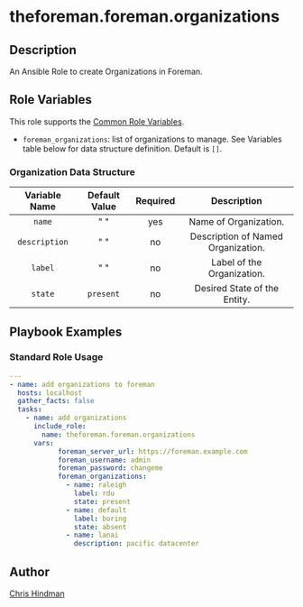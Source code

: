 # theforeman.foreman.organizations

## Description
An Ansible Role to create Organizations in Foreman.

Role Variables
--------------

This role supports the [Common Role Variables](https://github.com/theforeman/foreman-ansible-modules/blob/develop/README.md#common-role-variables).

- `foreman_organizations`: list of organizations to manage. See Variables table below for data structure definition. Default is `[]`.

### Organization Data Structure
|Variable Name|Default Value|Required|Description|
|:---:|:---:|:---:|:---:|
|`name`|" "|yes|Name of Organization.|
|`description`|" "|no|Description of Named Organization.|
|`label`|" "|no|Label of the Organization.|
|`state`|`present`|no|Desired State of the Entity.|

## Playbook Examples
### Standard Role Usage
```yaml
--- 
- name: add organizations to foreman
  hosts: localhost
  gather_facts: false
  tasks:
    - name: add organizations
      include_role: 
        name: theforeman.foreman.organizations
      vars: 
            foreman_server_url: https://foreman.example.com
            foreman_username: admin
            foreman_password: changeme
            foreman_organizations: 
              - name: raleigh
                label: rdu
                state: present
              - name: default
                label: boring
                state: absent
              - name: lanai 
                description: pacific datacenter 
```
## Author
[Chris Hindman](https://github.com/hindman-redhat)
